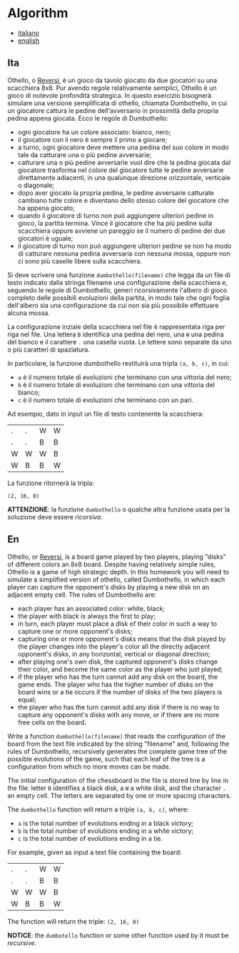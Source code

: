# Algorithm
  - [italiano](#ita)
  - [english](#en)

## Ita
Othello, o [Reversi](https://en.wikipedia.org/wiki/Reversi), è un gioco da tavolo
giocato da due giocatori su una scacchiera 8x8. Pur avendo regole
relativamente semplici, Othello è un gioco di notevole profondità strategica.
In questo esercizio bisognerà simulare una versione semplificata di othello,
chiamata Dumbothello, in cui un giocatore cattura le pedine dell'avversario in
prossimità della propria pedina appena giocata.
Ecco le regole di Dumbothello:
- ogni giocatore ha un colore associato: bianco, nero;
- il giocatore con il nero è sempre il primo a giocare;
- a turno, ogni giocatore deve mettere una pedina del suo colore in modo tale
  da catturare una o più pedine avversarie;
- catturare una o più pedine avversarie vuol dire che la pedina giocata dal
  giocatore trasforma nel colore del giocatore tutte le pedine avversarie
  direttamente adiacenti, in una qualunque direzione orizzontale, verticale o diagonale;
- dopo aver giocato la propria pedina, le pedine avversarie catturate cambiano
  tutte colore e diventano dello stesso colore del giocatore che ha appena giocato;
- quando il giocatore di turno non può aggiungere ulteriori pedine in gioco,
  la partita termina. Vince il giocatore che ha più pedine sulla scacchiera
  oppure avviene un pareggio se il numero di pedine dei due giocatori è uguale;
- il giocatore di turno non può aggiungere ulteriori pedine se non ha modo di
  catturare nessuna pedina avversaria con nessuna mossa, oppure non ci sono
  più caselle libere sulla scacchiera.

Si deve scrivere una funzione `dumbothello(filename)` che legga da un file di testo
indicato dalla stringa filename una configurazione della scacchiera e,
seguendo le regole di Dumbothello, generi ricorsivamente l'albero di gioco completo
delle possibili evoluzioni della partita, in modo tale che ogni foglia dell'albero
sia una configurazione da cui non sia più possibile effettuare alcuna mossa.

La configurazione inziale della scacchiera nel file è rappresentata riga per
riga nel file. Una lettera `B` identifica una pedina del nero, una `W` una
pedina del bianco e il carattere `.` una casella vuota. Le lettere sono
separate da uno o più caratteri di spaziatura.

In particolare, la funzione dumbothello restituirà una tripla `(a, b, c)`, in cui:
- `a` è il numero totale di evoluzioni che terminano con una vittoria del nero;
- `b` è il numero totale di evoluzioni che terminano con una vittoria del bianco;
- `c` è il numero totale di evoluzioni che terminano con un pari.

Ad esempio, dato in input un file di testo contenente la scacchiera:

|     |     |     |     |
|-----|-----|-----|-----|
| .   | .   | W   | W   |
| .   | .   | B   | B   |
| W   | W   | W   | B   |
| W   | B   | B   | W   |

La funzione ritornerà la tripla:

`(2, 16, 0)`

**ATTENZIONE**: la funzione `dumbothello` o qualche altra 
funzione usata per la soluzione deve essere *ricorsiva*.

## En
Othello, or [Reversi](https://en.wikipedia.org/wiki/Reversi), is a board game
played by two players, playing "disks" of different colors an 8x8 board.
Despite having relatively simple rules, Othello is a game of high strategic depth.
In this homework you will need to simulate a simplified version of othello,
called Dumbothello, in which each player can capture the opponent's disks
by playing a new disk on an adjacent empty cell.
The rules of Dumbothello are:
- each player has an associated color: white, black;
- the player with black is always the first to play;
- in turn, each player must place a disk of their color in such a way
  to capture one or more opponent's disks;
- capturing one or more opponent's disks means that the disk played by the
  player changes into the player's color all the directly adjacent opponent's disks,
  in any horizontal, vertical or diagonal direction;
- after playing one's own disk, the captured opponent's disks change
  their color, and become the same color as the player who just played;
- if the player who has the turn cannot add any disk on the board,
  the game ends. The player who has the higher number of disks on the board wins
  or a tie occurs if the number of disks of the two players is equal;
- the player who has the turn cannot add any disk if there is
  no way to capture any opponent's disks with any move, or if there are no
  more free cells on the board.

Write a function `dumbothello(filename)` that reads the configuration of the
board from the text file indicated by the string "filename" and,
following the rules of Dumbothello, recursively generates the complete game tree
of the possible evolutions of the game, such that each leaf of the tree
is a configuration from which no more moves can be made.

The initial configuration of the chessboard in the file is stored line by
line in the file: letter `B` identifies a black disk, a `W` a white disk,
and the character `.` an empty cell. The letters are separated by one or
more spacing characters.

The `dumbothello` function will return a triple `(a, b, c)`, where:
- `a` is the total number of evolutions ending in a black victory;
- `b` is the total number of evolutions ending in a white victory;
- `c` is the total number of evolutions ending in a tie.

For example, given as input a text file containing the board:

|     |     |     |     |
|-----|-----|-----|-----|
| .   | .   | W   | W   |
| .   | .   | B   | B   |
| W   | W   | W   | B   |
| W   | B   | B   | W   |

The function will return the triple:
`(2, 16, 0)`

**NOTICE**: the `dumbotello` function or some other function used by it must be *recursive*.
